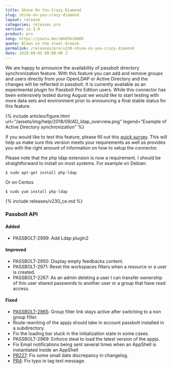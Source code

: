 ```yaml
---
title: Shine On You Crazy Diamond
slug: shine-on-you-crazy-diamond
layout: release
categories: releases pro
version: v2.3.0
product: pro
song: https://youtu.be/cWGE9Gi0bB0
quote: Blown on the steel breeze
permalink: /releases/pro/v230-shine-on-you-crazy-diamond
date: 2018-09-05 00:00:00 Z
---
```


We are happy to announce the availability of passbolt directory synchronization feature. With this feature you can add
and remove groups and users directly from your OpenLDAP or Active Directory and the changes will be reflected in passbolt.
It is currently available as an experimental plugin for Passbolt Pro Edition users. While this connector has been
extensively tested during August we would like to start testing with more data sets and environment prior to announcing
a final stable status for this feature.

{% include articles/figure.html
    url="/assets/img/help/2018/09/AD_ldap_overview.png"
    legend="Example of Active Directory synchronization"
%}

If you would like to test this feature, please fill out this [quick survey](https://passbolt.typeform.com/to/tDL8Qa).
This will help us make sure this version meets your requirements as well as provides you with the right amount of
information on how to setup the connector.

Please note that the php ldap extension is now a requirement. I should be straightforward to install on most systems.
For example on Debian:
```
$ sudo apt-get install php-ldap
```
Or on Centos
```
$ sudo yum install php-ldap
```


{% include releases/v230_ce.md %}

### Passbolt API
#### Added
- PASSBOLT-2999: Add Ldap plugin2

#### Improved
- PASSBOLT-2950: Display empty feedbacks content.
- PASSBOLT-2971: Reset the workspaces filters when a resource or a user is created.
- PASSBOLT-2267: As an admin deleting a user I can transfer ownership of this user shared passwords to another user or a group that have read access.

#### Fixed
- [PASSBOLT-2965](https://github.com/passbolt/passbolt-appjs/issues/6): Group filter link stays active after switching to a non group filter.
- Route rewriting of the appjs should take in account passbolt installed in a subdirectory.
- Fix the loading bar stuck in the initialization state in some cases.
- PASSBOLT-2969: Enforce steal to load the latest version of the appjs.
- Fix Email notifications being sent several times when an AppShell is instantiated inside an AppShell
- [PR227](https://github.com/passbolt/passbolt_api/pull/277): Fix some small date discrepancy in changelog.
- [PR4](https://github.com/passbolt/passbolt-appjs/pull/4/): Fix typo in tag text message.
